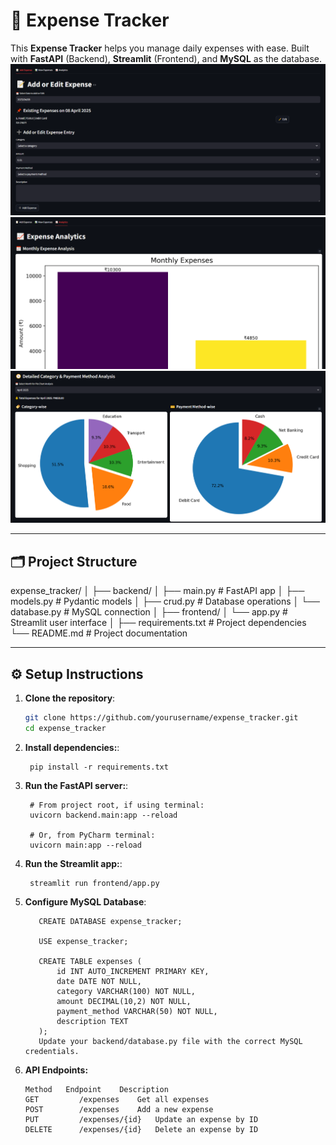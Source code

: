# 🧾 Expense Tracker

This **Expense Tracker** helps you manage daily expenses with ease. Built with **FastAPI** (Backend), **Streamlit** (Frontend), and **MySQL** as the database.
![Expense Tracker System UI](frontend/UI1.png)
![Expense Tracker UI](frontend/UI3.png)
![Expense Tracker UI](frontend/UI4.png)

---

## 🗂 Project Structure

expense_tracker/ │ ├── backend/ │ ├── main.py # FastAPI app │ ├── models.py # Pydantic models │ ├── crud.py # Database operations │ └── database.py # MySQL connection │ ├── frontend/ │ └── app.py # Streamlit user interface │ ├── requirements.txt # Project dependencies └── README.md # Project documentation

---

## ⚙️ Setup Instructions

1. **Clone the repository**:
   ```bash
   git clone https://github.com/yourusername/expense_tracker.git
   cd expense_tracker
   ```
2. **Install dependencies:**:   
   ```commandline
    pip install -r requirements.txt
   ```
3. **Run the FastAPI server:**:   
   ```
    # From project root, if using terminal:
    uvicorn backend.main:app --reload

    # Or, from PyCharm terminal:
    uvicorn main:app --reload

   ```
4. **Run the Streamlit app:**:   
   ```commandline
    streamlit run frontend/app.py
   ```
5. **Configure MySQL Database**:   
   ```Ensure MySQL is running and create a database:
      CREATE DATABASE expense_tracker;

      USE expense_tracker;

      CREATE TABLE expenses (
          id INT AUTO_INCREMENT PRIMARY KEY,
          date DATE NOT NULL,
          category VARCHAR(100) NOT NULL,
          amount DECIMAL(10,2) NOT NULL,
          payment_method VARCHAR(50) NOT NULL,
          description TEXT
      );
      Update your backend/database.py file with the correct MySQL credentials.
   ```
6. **API Endpoints:**
   ```
   Method	Endpoint	Description
   GET	       /expenses	Get all expenses
   POST	       /expenses	Add a new expense
   PUT	       /expenses/{id}	Update an expense by ID
   DELETE      /expenses/{id}	Delete an expense by ID
   ```
   
